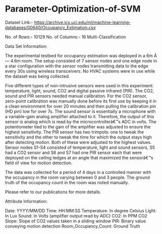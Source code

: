 # Parameter-Optimization-of-SVM

Dataset Link:- https://archive.ics.uci.edu/ml/machine-learning-databases/00640/Occupancy_Estimation.csv

No. of Rows:- 10129
No. of Columns:- 16
Multi-Classification

Data Set Information:

The experimental testbed for occupancy estimation was deployed in a 6m Ã— 4.6m room. The setup consisted of 7 sensor nodes and one edge node in a star configuration with the sensor nodes transmitting data to the edge every 30s using wireless transceivers. No HVAC systems were in use while the dataset was being collected.

Five different types of non-intrusive sensors were used in this experiment: temperature, light, sound, CO2 and digital passive infrared (PIR). The CO2, sound and PIR sensors needed manual calibration. For the CO2 sensor, zero-point calibration was manually done before its first use by keeping it in a clean environment for over 20 minutes and then pulling the calibration pin (HD pin) low for over 7s. The sound sensor is essentially a microphone with a variable-gain analog amplifier attached to it. Therefore, the output of this sensor is analog which is read by the microcontrollerâ€™s ADC in volts. The potentiometer tied to the gain of the amplifier was adjusted to ensure the highest sensitivity. The PIR sensor has two trimpots: one to tweak the sensitivity and the other to tweak the time for which the output stays high after detecting motion. Both of these were adjusted to the highest values. Sensor nodes S1-S4 consisted of temperature, light and sound sensors, S5 had a CO2 sensor and S6 and S7 had one PIR sensor each that were deployed on the ceiling ledges at an angle that maximized the sensorâ€™s field of view for motion detection.

The data was collected for a period of 4 days in a controlled manner with the occupancy in the room varying between 0 and 3 people. The ground truth of the occupancy count in the room was noted manually.

Please refer to our publications for more details.

Attribute Information:

Date: YYYY/MM/DD
Time: HH:MM:SS
Temperature: In degree Celsius
Light: In Lux
Sound: In Volts (amplifier output read by ADC)
CO2: In PPM
CO2 Slope: Slope of CO2 values taken in a sliding window
PIR: Binary value conveying motion detection
Room_Occupancy_Count: Ground Truth

